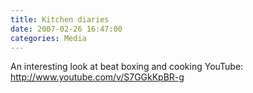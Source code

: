 ```yaml
---
title: Kitchen diaries
date: 2007-02-26 16:47:00
categories: Media
---
```

An interesting look at beat boxing and cooking
YouTube: <a href="http://www.youtube.com/v/S7GGkKpBR-g">http://www.youtube.com/v/S7GGkKpBR-g</a>

<object width="425" height="350"><param name="movie" value="http://www.youtube.com/v/S7GGkKpBR-g"></param><param name="wmode" value="transparent"></param><embed src="http://www.youtube.com/v/S7GGkKpBR-g" type="application/x-shockwave-flash" wmode="transparent" width="425" height="350"></embed></object>
